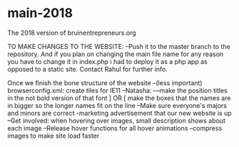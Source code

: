 # main-2018
The 2018 version of bruinentrepreneurs.org

TO MAKE CHANGES TO THE WEBSITE:
–Push it to the master branch to the repository. And if you plan on changing the main file name for any reason you have to change it in index.php i had to deploy it as a php app as opposed to a static site. Contact Rahul for further info.


Once we finish the bone structure of the website
–(less important) browserconfig.xml: create tiles for IE11
–Natasha:
––make the position titles in the not bold version of that font ] OR [ make the boxes that the names are in bigger so the longer names fit on the line
–Make sure everyone's majors and minors are correct
-marketing advertisement that our new website is up
–Get involved: when hovering over images, small description shows about each image
–Release hover functions for all hover animations
–compress images to make site load faster
<!-- Yash Note: 
  I feel like the design creates a great first impression for when the user enters the page. But when the user scrolls down on this home page, the page loses its initial vibe. We should consider adding small designs around the "About Us" and "Initiatives" text, like how Spark SC did theirs.
-->
